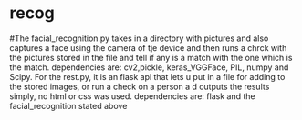 # recog
#The facial_recognition.py takes in a directory with pictures and also captures a face using the camera of tje device and then runs a chrck with the pictures stored
in the file and tell if any is a match with the one which is the match.
dependencies are: cv2,pickle, keras_VGGFace, PIL, numpy and Scipy.
For the rest.py, it is an flask api that lets u put in a file for adding to the stored images, or run a check on
a person a d outputs the results simply, no html or css was used.
dependencies are: flask and the facial_recognition stated above
